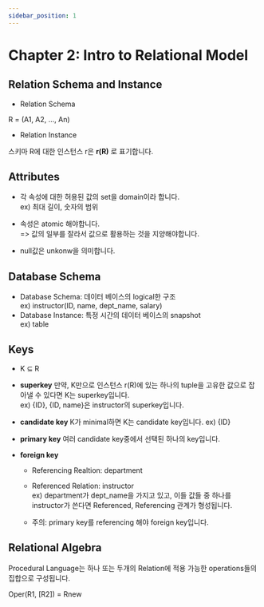 ```yaml
---
sidebar_position: 1
---
```


# Chapter 2: Intro to Relational Model

## Relation Schema and Instance

- Relation Schema

R = (A1, A2, ..., An)

- Relation Instance

스키마 R에 대한 인스턴스 r은 **r(R)** 로 표기합니다.

## Attributes

- 각 속성에 대한 허용된 값의 set을 domain이라 합니다.  
  ex) 최대 길이, 숫자의 범위

- 속성은 atomic 해야합니다.  
  => 값의 일부를 잘라서 값으로 활용하는 것을 지양해야합니다.

- null값은 unkonw을 의미합니다.

## Database Schema

- Database Schema: 데이터 베이스의 logical한 구조  
   ex) instructor(ID, name, dept_name, salary)
- Database Instance: 특정 시간의 데이터 베이스의 snapshot  
  ex) table

## Keys

- K ⊆ R
- **superkey**
  만약, K만으로 인스턴스 r(R)에 있는 하나의 tuple을 고유한 값으로 잡아낼 수 있다면 K는 superkey입니다.  
   ex) {ID}, {ID, name}은 instructor의 superkey입니다.
- **candidate key**
  K가 minimal하면 K는 candidate key입니다.
  ex) {ID}
- **primary key**
  여러 candidate key중에서 선택된 하나의 key입니다.
- **foreign key**

  - Referencing Realtion: department
  - Referenced Relation: instructor  
    ex) department가 dept_name을 가지고 있고, 이들 값들 중 하나를 instructor가 쓴다면 Referenced, Referencing 관계가 형성됩니다.

  - 주의: primary key를 referencing 해야 foreign key입니다.

## Relational Algebra

Procedural Language는 하나 또는 두개의 Relation에 적용 가능한 operations들의 집합으로 구성됩니다.

Oper(R1, [R2]) = Rnew

